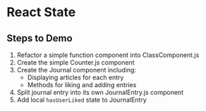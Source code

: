 # React State

## Steps to Demo

1. Refactor a simple function component into ClassComponent.js
2. Create the simple Counter.js component
3. Create the Journal component including:
    - Displaying articles for each entry
    - Methods for liking and adding entries
4. Split journal entry into its own JournalEntry.js component
5. Add local `hasUserLiked` state to JournalEntry
